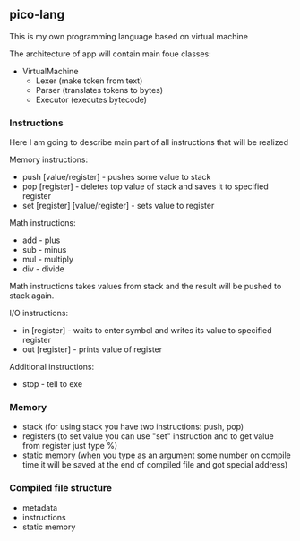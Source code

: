 ## pico-lang

This is my own programming language based on virtual machine

The architecture of app will contain main foue classes:

* VirtualMachine
   * Lexer (make token from text)
   * Parser (translates tokens to bytes)
   * Executor (executes bytecode)

### Instructions

Here I am going to describe main part of all instructions that will be realized

Memory instructions:

* push [value/register] - pushes some value to stack
* pop [register] - deletes top value of stack and saves it to specified register 
* set [register] [value/register] - sets value to register

Math instructions:

* add - plus
* sub - minus
* mul - multiply
* div - divide

Math instructions takes values from stack and the result will be pushed to stack again.

I/O instructions:

* in [register] - waits to enter symbol and writes its value to specified register
* out [register] - prints value of register

Additional instructions:

* stop - tell to exe

### Memory

* stack (for using stack you have two instructions: push, pop)
* registers (to set value you can use "set" instruction and to get value from register just type %<register name>)
* static memory (when you type as an argument some number on compile time it will be saved at the end of compiled file and got special address)

### Compiled file structure

* metadata
* instructions
* static memory
